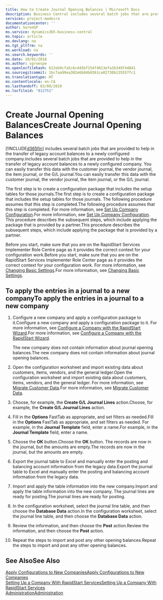 ```yaml
---
title: How to Create Journal Opening Balances | Microsoft Docs
description: Business Central includes several batch jobs that are provided to help in the transfer of legacy account balances to a newly configured company. You can easily transfer this data with journals postings.
services: project-madeira
documentationcenter: ''
author: SorenGP
ms.service: dynamics365-business-central
ms.topic: article
ms.devlang: na
ms.tgt_pltfrm: na
ms.workload: na
ms.search.keywords: ''
ms.date: 10/01/2018
ms.author: sgroespe
ms.openlocfilehash: 612eb9cfa5c6cd45bf154f4813efa3b349f44841
ms.sourcegitcommit: 1bcfaa99ea302e6b84b8361ca02730b135557fc1
ms.translationtype: HT
ms.contentlocale: en-CA
ms.lasthandoff: 03/08/2019
ms.locfileid: "812751"
---
```

# <a name="create-journal-opening-balances"></a><span data-ttu-id="88dd7-104">Create Journal Opening Balances</span><span class="sxs-lookup"><span data-stu-id="88dd7-104">Create Journal Opening Balances</span></span>
[!INCLUDE[d365fin](includes/d365fin_md.md)] <span data-ttu-id="88dd7-105">includes several batch jobs that are provided to help in the transfer of legacy account balances to a newly configured company.</span><span class="sxs-lookup"><span data-stu-id="88dd7-105">includes several batch jobs that are provided to help in the transfer of legacy account balances to a newly configured company.</span></span> <span data-ttu-id="88dd7-106">You can easily transfer this data with the customer journal, the vendor journal, the item journal, or the G/L journal.</span><span class="sxs-lookup"><span data-stu-id="88dd7-106">You can easily transfer this data with the customer journal, the vendor journal, the item journal, or the G/L journal.</span></span>

<span data-ttu-id="88dd7-107">The first step is to create a configuration package that includes the setup tables for those journals.</span><span class="sxs-lookup"><span data-stu-id="88dd7-107">The first step is to create a configuration package that includes the setup tables for those journals.</span></span> <span data-ttu-id="88dd7-108">The following procedure assumes that this step is completed.</span><span class="sxs-lookup"><span data-stu-id="88dd7-108">The following procedure assumes that this step is completed.</span></span> <span data-ttu-id="88dd7-109">For more information, see [Set Up Company Configuration](admin-set-up-company-configuration.md).</span><span class="sxs-lookup"><span data-stu-id="88dd7-109">For more information, see [Set Up Company Configuration](admin-set-up-company-configuration.md).</span></span> <span data-ttu-id="88dd7-110">This procedure describes the subsequent steps, which include applying the package that is provided by a partner.</span><span class="sxs-lookup"><span data-stu-id="88dd7-110">This procedure describes the subsequent steps, which include applying the package that is provided by a partner.</span></span>  

<span data-ttu-id="88dd7-111">Before you start, make sure that you are on the RapidStart Services Implementer Role Centre page as it provides the correct context for your configuration work.</span><span class="sxs-lookup"><span data-stu-id="88dd7-111">Before you start, make sure that you are on the RapidStart Services Implementer Role Center page as it provides the correct context for your configuration work.</span></span> <span data-ttu-id="88dd7-112">For more information, see [Changing Basic Settings](ui-change-basic-settings.md).</span><span class="sxs-lookup"><span data-stu-id="88dd7-112">For more information, see [Changing Basic Settings](ui-change-basic-settings.md).</span></span>

## <a name="to-apply-the-entries-in-a-journal-to-a-new-company"></a><span data-ttu-id="88dd7-113">To apply the entries in a journal to a new company</span><span class="sxs-lookup"><span data-stu-id="88dd7-113">To apply the entries in a journal to a new company</span></span>  
1. <span data-ttu-id="88dd7-114">Configure a new company and apply a configuration package to it.</span><span class="sxs-lookup"><span data-stu-id="88dd7-114">Configure a new company and apply a configuration package to it.</span></span> <span data-ttu-id="88dd7-115">For more information, see [Configure a Company with the RapidStart Wizard](admin-how-to-configure-a-company-with-the-rapidstart-wizard.md).</span><span class="sxs-lookup"><span data-stu-id="88dd7-115">For more information, see [Configure a Company with the RapidStart Wizard](admin-how-to-configure-a-company-with-the-rapidstart-wizard.md).</span></span>  

    <span data-ttu-id="88dd7-116">The new company does not contain information about journal opening balances.</span><span class="sxs-lookup"><span data-stu-id="88dd7-116">The new company does not contain information about journal opening balances.</span></span>  

2. <span data-ttu-id="88dd7-117">Open the configuration worksheet and import existing data about customers, items, vendors, and the general ledger.</span><span class="sxs-lookup"><span data-stu-id="88dd7-117">Open the configuration worksheet and import existing data about customers, items, vendors, and the general ledger.</span></span> <span data-ttu-id="88dd7-118">For more information, see [Migrate Customer Data](admin-migrate-customer-data.md).</span><span class="sxs-lookup"><span data-stu-id="88dd7-118">For more information, see [Migrate Customer Data](admin-migrate-customer-data.md).</span></span>  
3. <span data-ttu-id="88dd7-119">Choose, for example, the **Create G/L Journal Lines** action.</span><span class="sxs-lookup"><span data-stu-id="88dd7-119">Choose, for example, the **Create G/L Journal Lines** action.</span></span>  
4. <span data-ttu-id="88dd7-120">Fill in the **Options** FastTab as appropriate, and set filters as needed.</span><span class="sxs-lookup"><span data-stu-id="88dd7-120">Fill in the **Options** FastTab as appropriate, and set filters as needed.</span></span> <span data-ttu-id="88dd7-121">For example, in the **Journal Template** field, enter a name.</span><span class="sxs-lookup"><span data-stu-id="88dd7-121">For example, in the **Journal Template** field, enter a name.</span></span>  
5. <span data-ttu-id="88dd7-122">Choose the **OK** button.</span><span class="sxs-lookup"><span data-stu-id="88dd7-122">Choose the **OK** button.</span></span> <span data-ttu-id="88dd7-123">The records are now in the journal, but the amounts are empty.</span><span class="sxs-lookup"><span data-stu-id="88dd7-123">The records are now in the journal, but the amounts are empty.</span></span>  
6. <span data-ttu-id="88dd7-124">Export the journal table to Excel and manually enter the posting and balancing account information from the legacy data.</span><span class="sxs-lookup"><span data-stu-id="88dd7-124">Export the journal table to Excel and manually enter the posting and balancing account information from the legacy data.</span></span>
7. <span data-ttu-id="88dd7-125">Import and apply the table information into the new company.</span><span class="sxs-lookup"><span data-stu-id="88dd7-125">Import and apply the table information into the new company.</span></span> <span data-ttu-id="88dd7-126">The journal lines are ready for posting.</span><span class="sxs-lookup"><span data-stu-id="88dd7-126">The journal lines are ready for posting.</span></span>  
8. <span data-ttu-id="88dd7-127">In the configuration worksheet, select the journal line table, and then choose the **Database Data** action.</span><span class="sxs-lookup"><span data-stu-id="88dd7-127">In the configuration worksheet, select the journal line table, and then choose the **Database Data** action.</span></span>  
9. <span data-ttu-id="88dd7-128">Review the information, and then choose the **Post** action.</span><span class="sxs-lookup"><span data-stu-id="88dd7-128">Review the information, and then choose the **Post** action.</span></span>  
10. <span data-ttu-id="88dd7-129">Repeat the steps to import and post any other opening balances.</span><span class="sxs-lookup"><span data-stu-id="88dd7-129">Repeat the steps to import and post any other opening balances.</span></span>  

## <a name="see-also"></a><span data-ttu-id="88dd7-130">See Also</span><span class="sxs-lookup"><span data-stu-id="88dd7-130">See Also</span></span>  
[<span data-ttu-id="88dd7-131">Apply Configurations to New Companies</span><span class="sxs-lookup"><span data-stu-id="88dd7-131">Apply Configurations to New Companies</span></span>](admin-apply-configuration-to-new-companies.md)  
[<span data-ttu-id="88dd7-132">Setting Up a Company With RapidStart Services</span><span class="sxs-lookup"><span data-stu-id="88dd7-132">Setting Up a Company With RapidStart Services</span></span>](admin-set-up-a-company-with-rapidstart.md)  
[<span data-ttu-id="88dd7-133">Administration</span><span class="sxs-lookup"><span data-stu-id="88dd7-133">Administration</span></span>](admin-setup-and-administration.md)
